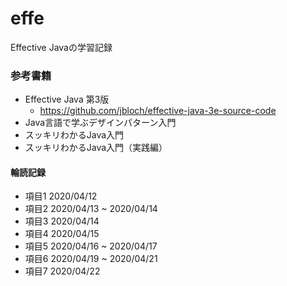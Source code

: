 # effe
Effective Javaの学習記録



### 参考書籍
- Effective Java 第3版
    - https://github.com/jbloch/effective-java-3e-source-code
- Java言語で学ぶデザインパターン入門
- スッキリわかるJava入門
- スッキリわかるJava入門（実践編）

#### 輪読記録
- 項目1 2020/04/12 
- 項目2 2020/04/13 ~ 2020/04/14
- 項目3 2020/04/14
- 項目4 2020/04/15
- 項目5 2020/04/16 ~ 2020/04/17
- 項目6 2020/04/19 ~ 2020/04/21
- 項目7 2020/04/22 
